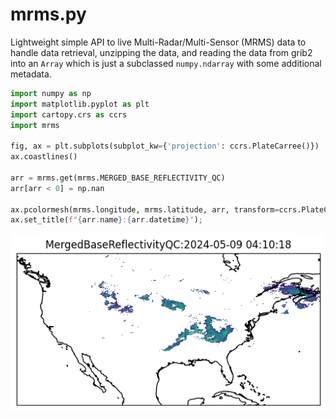 # mrms.py

Lightweight simple API to live Multi-Radar/Multi-Sensor (MRMS) data to handle data retrieval,
unzipping the data, and reading the data from grib2 into an ``Array`` which is just a subclassed
``numpy.ndarray`` with some additional metadata.

```python
import numpy as np
import matplotlib.pyplot as plt
import cartopy.crs as ccrs
import mrms

fig, ax = plt.subplots(subplot_kw={'projection': ccrs.PlateCarree()})
ax.coastlines()

arr = mrms.get(mrms.MERGED_BASE_REFLECTIVITY_QC)
arr[arr < 0] = np.nan

ax.pcolormesh(mrms.longitude, mrms.latitude, arr, transform=ccrs.PlateCarree())
ax.set_title(f"{arr.name}:{arr.datetime}");
```

![mrms](assets/MergedBaseReflectivity.png)